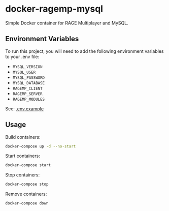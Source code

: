 # docker-ragemp-mysql

Simple Docker container for RAGE Multiplayer and MySQL.


## Environment Variables

To run this project, you will need to add the following environment variables to your .env file:

- `MYSQL_VERSION`
- `MYSQL_USER`
- `MYSQL_PASSWORD`
- `MYSQL_DATABASE`
- `RAGEMP_CLIENT`
- `RAGEMP_SERVER`
- `RAGEMP_MODULES`

See: [.env.example](.env.example)
## Usage

Build containers:

```bash
docker-compose up -d --no-start
```

Start containers:

```bash
docker-compose start
```

Stop containers:

```bash
docker-compose stop
```

Remove containers:

```bash
docker-compose down
```
